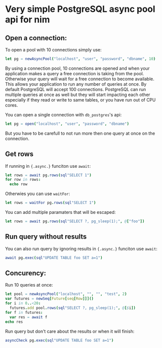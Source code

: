 # Very simple PostgreSQL async pool api for nim


## Open a connection:

To open a pool with 10 connections simply use:
```nim
let pg = newAsyncPool("localhost", "user", "password", "dbname", 10)
```

By using a connection pool, 10 connections are opened and when your application makes a query a free connection is taking from the pool. Otherwise your query will wait for a free connection to become available. This allows your application to run any number of queries at once. By default PostgreSQL will accept 100 connections. PostgreSQL can run multiple queries at once as well but they will start impacting each other especially if they read or write to same tables, or you have run out of CPU cores.


You can open a single connection with `db_postgres`'s api:
```nim
let pg = open("localhost", "user", "password", "dbname")
```
But you have to be carefull to not run more then one query at once on the connection.


## Get rows

If running in `{.async.}` funciton use `await`:
```nim
let rows = await pg.rows(sql"SELECT 1")
for row in rows:
  echo row
```

Otherwies you can use `waitFor`:
```nim
let rows = waitFor pg.rows(sql"SELECT 1")
```

You can add multiple paramaters that will be escaped:
```nim
let rows = await pg.rows(sql"SELECT ?, pg_sleep(1);", @["foo"])
```

## Run query without results

You can also run query by ignoring results in `{.async.}` funciton use `await`:
```nim
await pg.exec(sql"UPDATE TABLE foo SET a=1")
```

## Concurency:

Run 10 queries at once:

```nim
let pool = newAsyncPool("localhost", "", "", "test", 2)
var futures = newSeq[Future[seq[Row]]]()
for i in 0..<20:
  futures.add pool.rows(sql"SELECT ?, pg_sleep(1);", @[$i])
for f in futures:
  var res = await f
echo res
```

Run query but don't care about the results or when it will finish:
```nim
asyncCheck pg.exec(sql"UPDATE TABLE foo SET a=1")
```

